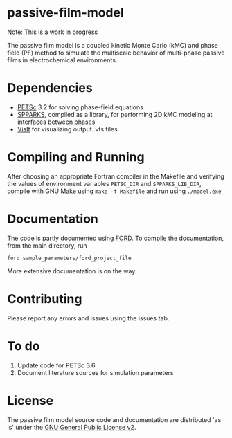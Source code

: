 passive-film-model
==================
Note: This is a work in progress

The passive film model is a coupled kinetic Monte Carlo (kMC) and phase field (PF) method to simulate the multiscale behavior of multi-phase passive films in electrochemical environments.


Dependencies
============
* [PETSc](http://www.mcs.anl.gov/petsc/) 3.2 for solving phase-field equations
* [SPPARKS](http://spparks.sandia.gov/), compiled as a library, for performing 2D kMC modeling at interfaces between phases
* [VisIt](https://wci.llnl.gov/simulation/computer-codes/visit/) for visualizing output .vts files.


Compiling and Running
=====================
After choosing an appropriate Fortran compiler in the Makefile and verifying the values of environment variables `PETSC_DIR` and `SPPARKS_LIB_DIR`, compile with GNU Make using `make -f Makefile` and run using `./model.exe`

Documentation
=============
The code is partly documented using [FORD](https://github.com/cmacmackin/ford). To compile the documentation, from the main directory, run

`ford sample_parameters/ford_project_file`

More extensive documentation is on the way.

Contributing
============
Please report any errors and issues using the issues tab. 

To do
=====
1. Update code for PETSc 3.6
2. Document literature sources for simulation parameters

License
=======
The passive film model source code and documentation are distributed 'as is' under the [GNU General Public License v2](doc/LICENSE).
